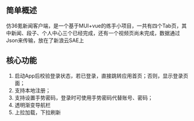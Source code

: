 ## 简单概述
仿36氪新闻客户端，是一个基于MUI+vue的练手小项目，一共有四个Tab页，其中新闻、段子、个人中心三个已经完成，还有一个视频页尚未完成，数据通过Json来传输，放在了新浪云SAE上

## 核心功能
1. 启动App后校验登录状态，若已登录，直接跳转应用首页；否则，显示登录页面；
2. 支持本地注册；
3. 支持设置手势密码，登录时可使用手势密码代替账号、密码；
4. 透明渐变导航栏
5. 上拉加载，下拉刷新
